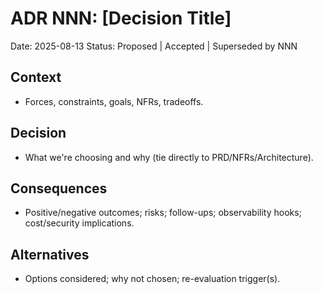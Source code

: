 # ADR NNN: [Decision Title]

Date: 2025-08-13
Status: Proposed | Accepted | Superseded by NNN

## Context

- Forces, constraints, goals, NFRs, tradeoffs.

## Decision

- What we're choosing and why (tie directly to PRD/NFRs/Architecture).

## Consequences

- Positive/negative outcomes; risks; follow-ups; observability hooks;
  cost/security implications.

## Alternatives

- Options considered; why not chosen; re-evaluation trigger(s).

